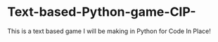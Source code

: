 # Text-based-Python-game-CIP-
This is a text based game I will be making in Python for Code In Place! 
